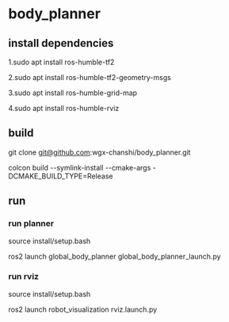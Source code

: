 # body_planner

## install dependencies
1.sudo apt install ros-humble-tf2

2.sudo apt install ros-humble-tf2-geometry-msgs

3.sudo apt install ros-humble-grid-map

4.sudo apt install ros-humble-rviz

## build 
git clone git@github.com:wgx-chanshi/body_planner.git

colcon build --symlink-install --cmake-args -DCMAKE_BUILD_TYPE=Release

## run
### run planner
source install/setup.bash

ros2 launch global_body_planner global_body_planner_launch.py 

### run rviz
source install/setup.bash

ros2 launch robot_visualization rviz.launch.py
